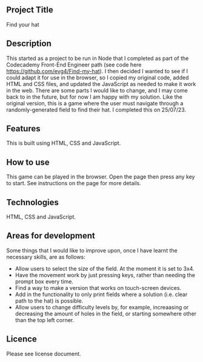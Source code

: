 ## Project Title
Find your hat
## Description
This started as a project to be run in Node that I completed as part of the Codecademy Front-End Engineer path (see code here https://github.com/evg4/Find-my-hat). I then decided I wanted to see if I could adapt it for use in the browser, so I copied my original code, added HTML and CSS files, and updated the JavaScript as needed to make it work in the web. There are some parts I would like to change, and I may come back to in the future, but for now I am happy with my solution. Like the original version, this is a game where the user must navigate through a randomly-generated field to find their hat. I completed this on 25/07/23.
## Features
This is built using HTML, CSS and JavaScript.
## How to use
This game can be played in the browser. Open the page then press any key to start. See instructions on the page for more details.
## Technologies
HTML, CSS and JavaScript.
## Areas for development
Some things that I would like to improve upon, once I have learnt the necessary skills, are as follows:
* Allow users to select the size of the field. At the moment it is set to 3x4.
* Have the movement work by just pressing keys, rather than needing the prompt box every time.
* Find a way to make a version that works on touch-screen devices.
* Add in the functionality to only print fields where a solution (i.e. clear path to the hat) is possible.
* Allow users to change difficulty levels by, for example, increaasing or decreasing the amount of holes in the field, or starting somewhere other than the top left corner.
## Licence
Please see license document.

